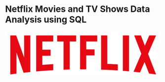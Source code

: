 # Netflix Movies and TV Shows Data Analysis using SQL
![Netflix logo](https://github.com/AnalystHarpal007/Netflix_sql_project/blob/main/logo.png)
